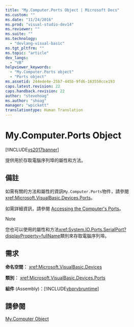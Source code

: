 ```yaml
---
title: "My.Computer.Ports Object | Microsoft Docs"
ms.custom: ""
ms.date: "11/24/2016"
ms.prod: "visual-studio-dev14"
ms.reviewer: ""
ms.suite: ""
ms.technology: 
  - "devlang-visual-basic"
ms.tgt_pltfrm: ""
ms.topic: "article"
dev_langs: 
  - "VB"
helpviewer_keywords: 
  - "My.Computer.Ports object"
  - "Ports object"
ms.assetid: 244ede4e-25b7-445b-9fd6-163550cce193
caps.latest.revision: 22
caps.handback.revision: 22
author: "stevehoag"
ms.author: "shoag"
manager: "wpickett"
translationtype: Human Translation
---
```

# My.Computer.Ports Object
[!INCLUDE[vs2017banner](../../../csharp/includes/vs2017banner.md)]

提供用於存取電腦序列埠的屬性和方法。  
  
## 備註  
 如需有關的方法和屬性的資訊`My.Computer.Ports`物件，請參閱<xref:Microsoft.VisualBasic.Devices.Ports>。  
  
 如需詳細資訊，請參閱 [Accessing the Computer's Ports](../../../visual-basic/developing-apps/programming/computer-resources/accessing-the-computer-s-ports.md)。  
  
> [!NOTE]
>  您也可以使用的屬性和方法<xref:System.IO.Ports.SerialPort?displayProperty=fullName>類別來存取電腦序列埠。  
  
## 需求  
 **命名空間︰** <xref:Microsoft.VisualBasic.Devices>  
  
 **類別︰** <xref:Microsoft.VisualBasic.Devices.Ports>  
  
 **組件** \(Assembly\)：[!INCLUDE[vbprvbruntime](../../../visual-basic/language-reference/objects/includes/vbprvbruntime_md.md)]  
  
## 請參閱  
 [My.Computer Object](../../../visual-basic/language-reference/objects/my-computer-object.md)